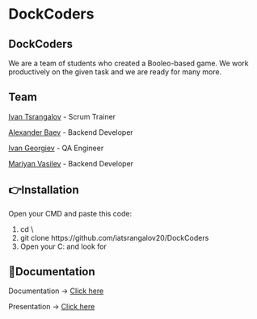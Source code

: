 <h1>DockCoders</h1>

<h2>DockCoders</h2>
<p>We are a team of students who created a Booleo-based game. We work productively on the given task and we are ready for many more.</p>

<h2>Team</h2>
<p><a href = "https://github.com/iatsrangalov20">Ivan Tsrangalov</a> - Scrum Trainer</p>
<p><a href = "https://github.com/aibaev20">Alexander Baev</a> - Backend Developer</p>
<p><a href = "https://github.com/ikgeorgiev20">Ivan Georgiev</a> - QA Engineer</p>
<p><a href = "https://github.com/mvivanov20">Mariyan Vasilev</a> - Backend Developer</p>

<h2>👉Installation</h2>

<p>Open your CMD and paste this code:</p>
<ol>
  <li>cd \</li>
  <li>git clone https://github.com/iatsrangalov20/DockCoders</li>
  <li>Open your C: and look for </li>
</ol>

<h2>📝Documentation</h2>
<p>Documentation -> <a href = "">Click here</a></p>
<p>Presentation -> <a href = "">Click here</a></p>
